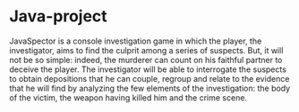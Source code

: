 # Java-project

JavaSpector is a console investigation game in which the player, the investigator, aims to find the culprit among a series of suspects. But, it will not be so simple: indeed, the murderer can count on his faithful partner to deceive the player. The investigator will be able to interrogate the suspects to obtain depositions that he can couple, regroup and relate to the evidence that he will find by analyzing the few elements of the investigation: the body of the victim, the weapon having killed him and the crime scene.
